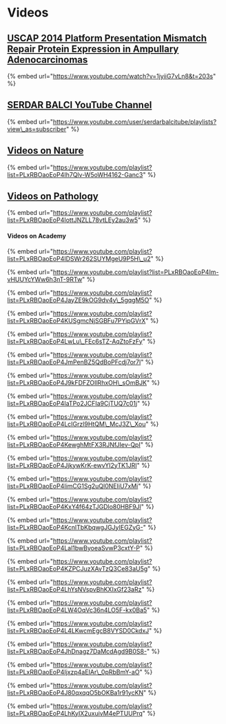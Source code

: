 # Videos

## [USCAP 2014 Platform Presentation Mismatch Repair Protein Expression in Ampullary Adenocarcinomas](https://www.youtube.com/watch?v=1jyiiG7vLn8&t=203s)

{% embed url="https://www.youtube.com/watch?v=1jyiiG7vLn8&t=203s" %}

## [SERDAR BALCI YouTube Channel](https://www.youtube.com/user/serdarbalcitube/)

{% embed url="https://www.youtube.com/user/serdarbalcitube/playlists?view\_as=subscriber" %}

## [Videos on Nature](https://www.youtube.com/playlist?list=PLxRBOaoEoP4Ih7Qlv-W5oWH4162-Ganc3)

{% embed url="https://www.youtube.com/playlist?list=PLxRBOaoEoP4Ih7Qlv-W5oWH4162-Ganc3" %}

## [Videos on Pathology](https://www.youtube.com/playlist?list=PLxRBOaoEoP4IottJNZLL78vtLEy2au3w5)

{% embed url="https://www.youtube.com/playlist?list=PLxRBOaoEoP4IottJNZLL78vtLEy2au3w5" %}

#### Videos on Academy

{% embed url="https://www.youtube.com/playlist?list=PLxRBOaoEoP4IDSWr262SUYMgeU9P5H\_u2" %}

{% embed url="https://www.youtube.com/playlist?list=PLxRBOaoEoP4Im-vHUUYcYWw6h3nT-9RTw" %}

{% embed url="https://www.youtube.com/playlist?list=PLxRBOaoEoP4JayZE9kOG9dv4y\_5gqgM5O" %}

{% embed url="https://www.youtube.com/playlist?list=PLxRBOaoEoP4KUSgmcNjSGBFu7PYipGVrX" %}

{% embed url="https://www.youtube.com/playlist?list=PLxRBOaoEoP4LwLu\_FEc6sTZ-AqZtoFzFy" %}

{% embed url="https://www.youtube.com/playlist?list=PLxRBOaoEoP4JmPenBZ5QdBoPFcdj7or7l" %}

{% embed url="https://www.youtube.com/playlist?list=PLxRBOaoEoP4J9kFDFZOIlRhxOH\_sOmBJK" %}

{% embed url="https://www.youtube.com/playlist?list=PLxRBOaoEoP4IaTPo2JCFIa9CjTUQ7c01j" %}

{% embed url="https://www.youtube.com/playlist?list=PLxRBOaoEoP4LcIGrzl9HtQM\_McJ3Z\_Xou" %}

{% embed url="https://www.youtube.com/playlist?list=PLxRBOaoEoP4KewghMtFX3RJNfJIev-QpI" %}

{% embed url="https://www.youtube.com/playlist?list=PLxRBOaoEoP4JjkywKrK-ewvYI2yTK1JRI" %}

{% embed url="https://www.youtube.com/playlist?list=PLxRBOaoEoP4IimCG1Sg2uQl0NEIiU7xMi" %}

{% embed url="https://www.youtube.com/playlist?list=PLxRBOaoEoP4KxY4f64zTJGDlo80HBF9Jl" %}

{% embed url="https://www.youtube.com/playlist?list=PLxRBOaoEoP4KcnlTbKbqwgJGJyIEGZyG-" %}

{% embed url="https://www.youtube.com/playlist?list=PLxRBOaoEoP4Lal1bwByoeaSvwP3cxtY-P" %}

{% embed url="https://www.youtube.com/playlist?list=PLxRBOaoEoP4KZPCJuzXAvTzQ3Ce83aU5g" %}

{% embed url="https://www.youtube.com/playlist?list=PLxRBOaoEoP4LhYsNVspvBhKXIxGf23aRz" %}

{% embed url="https://www.youtube.com/playlist?list=PLxRBOaoEoP4LW4OqVc36n4LO5F-kx0Ba5" %}

{% embed url="https://www.youtube.com/playlist?list=PLxRBOaoEoP4L4LKwcmEgcB8VYSD0CkdxJ" %}

{% embed url="https://www.youtube.com/playlist?list=PLxRBOaoEoP4JhDnagz7DaMcdAgd9B0S8-" %}

{% embed url="https://www.youtube.com/playlist?list=PLxRBOaoEoP4Ijxzp4aEIAr\_0pRbBmY-aO" %}

{% embed url="https://www.youtube.com/playlist?list=PLxRBOaoEoP4J80qxqqO5bOKBa1r91ycKN" %}

{% embed url="https://www.youtube.com/playlist?list=PLxRBOaoEoP4LhKyIX2uxuivM4ePTUUPrq" %}